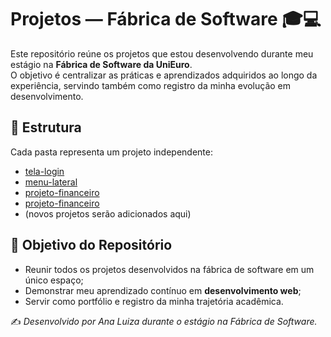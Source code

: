 # Projetos — Fábrica de Software 🎓💻  

Este repositório reúne os projetos que estou desenvolvendo durante meu estágio na **Fábrica de Software da UniEuro**.  
O objetivo é centralizar as práticas e aprendizados adquiridos ao longo da experiência, servindo também como registro da minha evolução em desenvolvimento.  

## 📂 Estrutura  

Cada pasta representa um projeto independente:  

- [tela-login](./tela-login)  
- [menu-lateral](./menu)
- [projeto-financeiro](./projeto-financeiro)
- [projeto-financeiro](./prontuariosvisaogeral)
- (novos projetos serão adicionados aqui)  

## 🚀 Objetivo do Repositório  

- Reunir todos os projetos desenvolvidos na fábrica de software em um único espaço;  
- Demonstrar meu aprendizado contínuo em **desenvolvimento web**;  
- Servir como portfólio e registro da minha trajetória acadêmica.  

✍️ *Desenvolvido por Ana Luiza durante o estágio na Fábrica de Software.*
